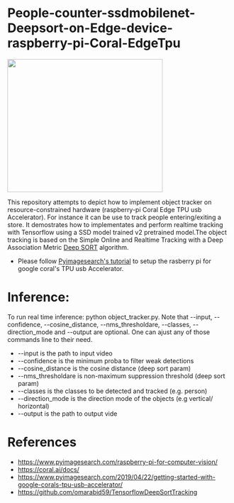 # People-counter-ssdmobilenet-Deepsort-on-Edge-device-raspberry-pi-Coral-EdgeTpu
<img src="/result.gif" width="350" height="300"/>

This repository attempts to depict how to implement object tracker on resource-constrained hardware (raspberry-pi Coral Edge TPU usb Accelerator). For instance it can be use to track people entering/exiting a store. It demostrates how to implementates and perform realtime tracking with Tensorflow using a SSD model trained v2 pretrained model.The object tracking is based on the Simple Online and Realtime Tracking with a Deep Association Metric [Deep SORT](https://github.com/nwojke/deep_sort) algorithm.

  - Please follow [Pyimagesearch's tutorial](https://www.pyimagesearch.com/2019/04/22/getting-started-with-google-corals-tpu-usb-accelerator) to setup the rasberry pi for google coral's TPU usb Accelerator.
 
# Inference:

To run real time inference:
python object_tracker.py.
Note that --input, --confidence,  --cosine_distance, --nms_thresholdare, --classes, --direction_mode and --output are optional. One can ajust any of those commands line to their need. 
  - --input is the path to input video
  - --confidence is the  minimum proba to filter weak detections
  - --cosine_distance is the cosine distance (deep sort param)
  - --nms_thresholdare is non-maximum suppression threshold (deep sort param)
  - --classes is the classes to be detected and tracked (e.g. person)
  - --direction_mode is the direction mode of the objects (e.g vertical/ horizontal)
  - --output is the path to output vide

# References

  - https://www.pyimagesearch.com/raspberry-pi-for-computer-vision/
  - https://coral.ai/docs/
  - https://www.pyimagesearch.com/2019/04/22/getting-started-with-google-corals-tpu-usb-accelerator/
  - https://github.com/omarabid59/TensorflowDeepSortTracking
